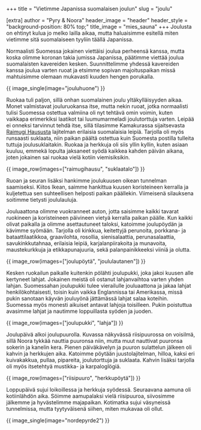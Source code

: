 +++
title = "Vietimme Japanissa suomalaisen joulun"
slug = "joulu"

[extra]
author = "Pyry & Noora"
header_image = "header"
header_style = "background-position: 80% top;"
title_image = "mies_sauna"
+++
Joulusta on ehtinyt kulua jo melko lailla aikaa, mutta haluaisimme esitellä miten vietimme sitä suomalaiseen tyyliin täällä Japanissa.

Normaalisti Suomessa jokainen viettäisi joulua perheensä kanssa, mutta koska olimme koronan takia jumissa Japanissa, päätimme viettää joulua suomalaisten kavereiden kesken. 
Suunnittelimme yhdessä kavereiden kanssa joulua varten ruoat ja etsimme sopivan majoituspaikan missä mahtuisimme olemaan mukavasti kuuden hengen porukalla.

<!-- more -->


{{ image_single(image="jouluhuone") }}

Ruokaa tuli paljon, sillä onhan suomalainen joulu yltäkylläisyyden aikaa. Monet valmistavat jouluruokansa itse, mutta nekin ruoat, jotka normaalisti tulisi Suomessa ostettua valmiina oli nyt tehtävä omin voimin, kuten vaikkapa erimerkiksi laatikot tai luumumarmeladi joulutorttuja varten.
Leipää ei onneksi tarvinnut tehdä itse, sillä tilasimme Kamakurassa sijaitsevasta [Raimugi Haususta](https://raimugihausu.stores.jp) lajitelman erilaisia suomalaisia leipiä.
Tarjolla oli myös runsaasti suklaata, niin paikan päältä ostettua kuin Suomesta postilla tulleita tuttuja joulusuklaitakin.
Ruokaa ja herkkuja oli siis yllin kyllin, kuten asiaan kuuluu, emmekä lopulta jaksaneet syödä kaikkea kahden päivän aikana, joten jokainen sai ruokaa vielä kotiin viemisiksikin.

{{ image_row(images=["raimugihausu", "suklaatalo"]) }}

Ruoan ja seuran lisäksi hankimme joulukuusen oikean tunnelman saamiseksi. Kiitos Ikean, saimme hankittua kuusen koristeineen kerralla ja kuljetettua sen suhteellisen helposti paikan päällekin. Viimeisenä silauksena soitimme tietysti joululauluja. 

Jouluaattona olimme vuokranneet auton, jotta saisimme kaikki tavarat ruokineen ja koristeineen päivineen vietyä kerralla paikan päälle. Kun kaikki olivat paikalla ja olimme asettautuneet taloksi, katoimme joulupöydän ja kävimme syömään. Tarjolla oli kinkkua, keitettyjä perunoita, porkkana- ja bataattilaatikkoa, graavilohta, rosollia, sienisalaattia, perunasalaattia, savukinkkutahnaa, erilaisia leipiä, karjalanpiirakoita ja munavoita, maustekurkkuja ja etikkapunajuuria, sekä palanpainikkeeksi viiniä ja olutta.

{{ image_row(images=["joulupöytä", "joululautanen"]) }}

Kesken ruokailun paikalle kuitenkin pölähti joulupukki, joka jakoi kuusen alle kertyneet lahjat. Jokainen meistä oli ostanut lahjanvaihtoa varten yhden lahjan. Suomessahan joulupukki tulee vierailulle jouluaattona ja jakaa lahjat henkilökohtaisesti, toisin kuin vaikka Englannissa tai Amerikassa, missä pukin sanotaan käyvän jouluyönä jättämässä lahjat salaa koteihin. Suomessa myös monesti aikuiset antavat lahjoja toisilleen. Pukin poistuttua avasimme lahjat ja nautimme loppuillasta syöden ja juoden.

{{ image_row(images=["joulupukki", "lahja"]) }}

Joulupäivä alkoi joulupuurolla. Kuvassa näkyvässä riisipuurossa on voisilmä, sillä Noora tykkää nauttia puuronsa niin, mutta muut nauttivat puuronsa sokerin ja kanelin kera. Pienen päiväkävelyn ja puuron sulattelun jälkeen oli kahvin ja herkkujen aika. Katoimme pöytään juustolajitelman, hilloa, kaksi eri kuivakakkua, pullaa, pipareita, joulutorttuja ja suklaata. Kahvin lisäksi tarjolla oli myös itsetehtyä mustikka- ja karpaloglögiä.

{{ image_row(images=["riisipuuro", "herkkupöytä"]) }}

Loppupäivä sujui loikoillessa ja herkkuja syödessä. Seuraavana aamuna oli kotiinlähdön aika. Söimme aamupalaksi vielä riisipuuroa, siivosimme jälkemme ja hyvästelimme majapaikan. Kotimatka sujui väsyneissä tunnelmissa, mutta tyytyväisenä siihen, miten mukavaa oli ollut.

{{ image_single(image="nordepyrde2") }}